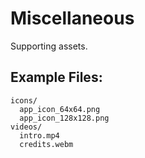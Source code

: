 # Miscellaneous

Supporting assets.

## Example Files:
```
icons/
  app_icon_64x64.png
  app_icon_128x128.png
videos/
  intro.mp4
  credits.webm
```